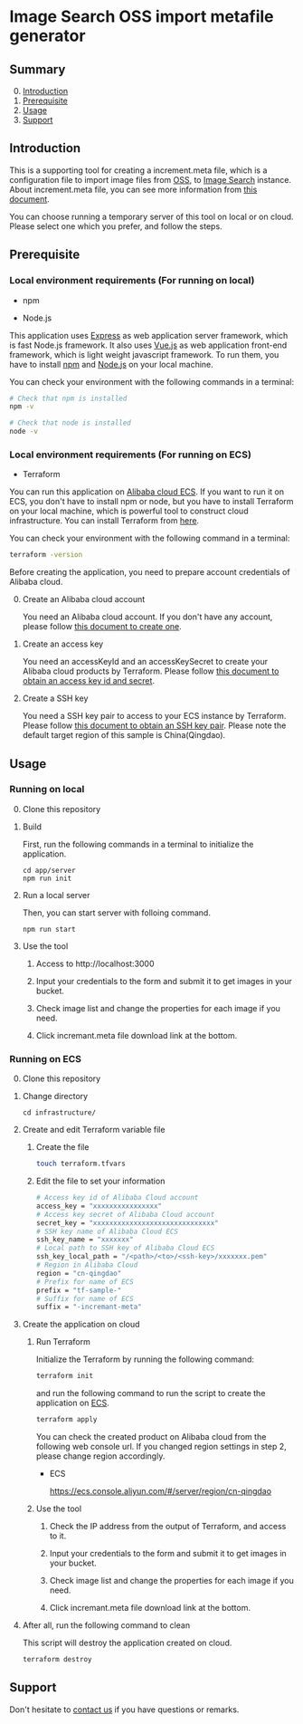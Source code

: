# Image Search OSS import metafile generator


## Summary
0. [Introduction](#introduction)
1. [Prerequisite](#prerequisite)
2. [Usage](#usage)
3. [Support](#support)


## Introduction

This is a supporting tool for creating a increment.meta file, which is a configuration file to import image files from [OSS](https://www.alibabacloud.com/help/product/31815.htm), to [Image Search](https://www.alibabacloud.com/help/product/66413.htm) instance. About increment.meta file, you can see more information from [this document](https://www.alibabacloud.com/help/doc-detail/66580.htm).

You can choose running a temporary server of this tool on local or on cloud. Please select one which you prefer, and follow the steps.


## Prerequisite

### Local environment requirements (For running on local)

* npm

* Node.js

This application uses [Express](https://expressjs.com/) as web application server framework, which is fast Node.js framework. It also uses [Vue.js](https://vuejs.org/index.html) as web application front-end framework, which is light weight javascript framework. To run them, you have to install [npm](https://github.com/npm/cli) and [Node.js](https://nodejs.org/) on your local machine.

You can check your environment with the following commands in a terminal:
```bash
# Check that npm is installed
npm -v

# Check that node is installed
node -v
```

### Local environment requirements (For running on ECS)

* Terraform

You can run this application on [Alibaba cloud ECS](https://www.alibabacloud.com/help/doc-detail/25367.htm). If you want to run it on ECS, you don't have to install npm or node, but you have to install Terraform on your local machine, which is powerful tool to construct cloud infrastructure. You can install Terraform from [here](https://www.terraform.io/).

You can check your environment with the following command in a terminal:

```bash
terraform -version
```

Before creating the application, you need to prepare account credentials of Alibaba cloud.

0. Create an Alibaba cloud account

    You need an Alibaba cloud account. If you don't have any account, please follow
    [this document to create one](https://www.alibabacloud.com/help/doc-detail/50482.htm).

1. Create an access key

    You need an accessKeyId and an accessKeySecret to create your Alibaba cloud products by Terraform. Please follow
    [this document to obtain an access key id and secret](https://www.alibabacloud.com/help/faq-detail/63482.htm).

2. Create a SSH key

    You need a SSH key pair to access to your ECS instance by Terraform. Please follow
    [this document to obtain an SSH key pair](https://www.alibabacloud.com/help/doc-detail/51793.htm). Please note the default target region of this sample is China(Qingdao).


## Usage

### Running on local

0. Clone this repository

1. Build

    First, run the following commands in a terminal to initialize the application.

    ```
    cd app/server
    npm run init
    ```

2. Run a local server

    Then, you can start server with folloing command.

    ```
    npm run start
    ```

3. Use the tool

    1. Access to http://localhost:3000

    2. Input your credentials to the form and submit it to get images in your bucket.

    3. Check image list and change the properties for each image if you need.

    4. Click incremant.meta file download link at the bottom.


### Running on ECS

0. Clone this repository

1. Change directory

    ```
    cd infrastructure/
    ```

2. Create and edit Terraform variable file

    1. Create the file

        ```bash
        touch terraform.tfvars
        ```

    2. Edit the file to set your information

        ```sh
        # Access key id of Alibaba Cloud account
        access_key = "xxxxxxxxxxxxxxxx"
        # Access key secret of Alibaba Cloud account
        secret_key = "xxxxxxxxxxxxxxxxxxxxxxxxxxxxxx"
        # SSH key name of Alibaba Cloud ECS
        ssh_key_name = "xxxxxxx"
        # Local path to SSH key of Alibaba Cloud ECS
        ssh_key_local_path = "/<path>/<to>/<ssh-key>/xxxxxxx.pem"
        # Region in Alibaba Cloud
        region = "cn-qingdao"
        # Prefix for name of ECS
        prefix = "tf-sample-"
        # Suffix for name of ECS
        suffix = "-incremant-meta"
        ```

3. Create the application on cloud

    1. Run Terraform

        Initialize the Terraform by running the following command:

        ```bash
        terraform init
        ```

        and run the following command to run the script to create the application on [ECS](https://www.alibabacloud.com/help/doc-detail/25367.htm).

        ```bash
        terraform apply
        ```

        You can check the created product on Alibaba cloud from the following web console url. If you changed region settings in step 2, please change region accordingly.

        *  ECS

            https://ecs.console.aliyun.com/#/server/region/cn-qingdao


    2. Use the tool

        1. Check the IP address from the output of Terraform, and access to it.

        2. Input your credentials to the form and submit it to get images in your bucket.

        3. Check image list and change the properties for each image if you need.

        4. Click incremant.meta file download link at the bottom.


4. After all, run the following command to clean

    This script will destroy the application created on cloud.

    ```bash
    terraform destroy
    ```


## Support

Don't hesitate to [contact us](mailto:projectdelivery@alibabacloud.com) if you have questions or remarks.
